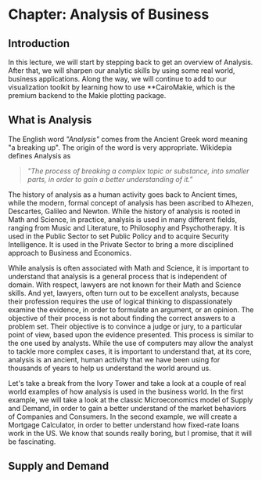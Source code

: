 # Chapter: Analysis of Business

## Introduction
In this lecture, we will start by stepping back to get an overview of Analysis. After that, we will sharpen our analytic skills by using some real world, business applications. Along the way, we will continue to add to our visualization toolkit by learning how to use **CairoMakie, which is the premium backend to the Makie plotting package.

## What is Analysis
The English word *"Analysis"* comes from the Ancient Greek word meaning "a breaking up". The origin of the word is very appropriate. Wikidepia defines Analysis as 
> *"The process of breaking a complex topic or substance, into smaller parts, in order to gain a better understanding of it."*

The history of analysis as a human activity goes back to Ancient times, while the modern, formal concept of analysis has been ascribed to Alhezen, Descartes, Galileo and Newton. While the history of analysis is rooted in Math and Science, in practice, analysis is used in many different fields, ranging from Music and Literature, to Philosophy and Psychotherapy. It is used in the Public Sector to set Public Policy and to acquire Security Intelligence. It is used in the Private Sector to bring a more disciplined approach to Business and Economics.

While analysis is often associated with Math and Science, it is important to understand that analysis is a general process that is independent of domain. With respect, lawyers are not known for their Math and Science skills. And yet, lawyers, often turn out to be excellent analysts, because their profession requires the use of logical thinking to dispassionately examine the evidence, in order to formulate an argument, or an opinion. The objective of their process is not about finding the correct answers to a problem set. Their objective is to convince a judge or jury, to a particular point of view, based upon the evidence presented. This process is similar to the one used by analysts.
While the use of computers may allow the analyst to tackle more complex cases, it is important to understand that, at its core, analysis is an ancient, human activity that we have been using for thousands of years to help us understand the world around us. 

Let's take a break from the Ivory Tower and take a look at a couple of real world examples of how analysis is used in the business world. In the first example, we will take a look at the classic Microeconomics model of Supply and Demand, in order to gain a better understand of the market behaviors of Companies and Consumers. In the second example, we will create a Mortgage Calculator, in order to better understand how fixed-rate loans work in the US. We know that sounds really boring, but I promise, that it will be fascinating.

## Supply and Demand